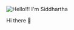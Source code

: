![Hello!!! I'm Siddhartha](https://user-images.githubusercontent.com/96170086/190115923-79e9b95b-9737-4753-a98f-f9c981556b87.png)





Hi there 👋

<!--
**sid-siddhartha/sid-siddhartha** is a ✨ _special_ ✨ repository because its `README.md` (this file) appears on your GitHub profile. ** --!>


